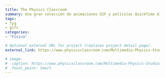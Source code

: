 ```yaml
---
title: The Physics Classroom
summary: Una gran colección de animaciones GIF y películas QuickTime diseñadas para demostrar los principios de la física de una manera visual.
tags:
- fyq
- gifs
categories: 
- "Física"

# Optional external URL for project (replaces project detail page).
external_link: https://www.physicsclassroom.com/Multimedia-Physics-Studios

# image:
#  caption: https://www.physicsclassroom.com/Multimedia-Physics-Studios
#  focal_point: Smart
---
```

